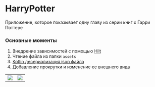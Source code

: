 # HarryPotter

Приложение, которое показывает одну главу из серии книг о Гарри Поттере

### Основные моменты ###

1. Внедрение зависимостей с помощью [Hilt](https://developer.android.com/training/dependency-injection/hilt-android#codelabs)
2. Чтение файла из папки <code>assets</code>
3. [Kotlin десериализация json файла](https://kotlinlang.org/docs/serialization.html#formats)
4. Добавление прокрутки и изменение ее внешнего вида

<table>
  <tr>
    <td><img src="https://github.com/KiberneticWorm/LearningApps/blob/master/HarryPotter/screens/screen1.png" /></td>
    <td><img src="https://github.com/KiberneticWorm/LearningApps/blob/master/HarryPotter/screens/screen2.png" /></td>  
  </tr>  
</table>
